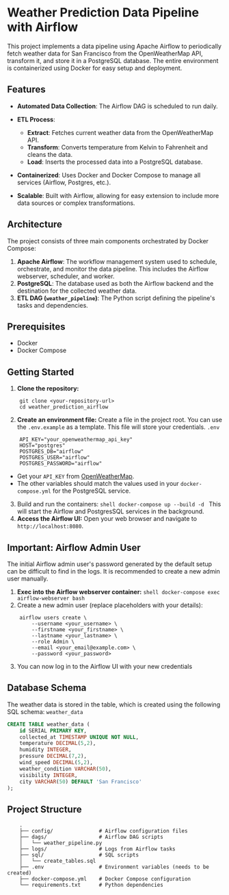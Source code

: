 # Weather Prediction Data Pipeline with Airflow
This project implements a data pipeline using Apache Airflow to periodically fetch weather data for San Francisco from the OpenWeatherMap API, transform it, and store it in a PostgreSQL database. The entire environment is containerized using Docker for easy setup and deployment.
## Features
- **Automated Data Collection**: The Airflow DAG is scheduled to run daily.
- **ETL Process**:
    - **Extract**: Fetches current weather data from the OpenWeatherMap API.
    - **Transform**: Converts temperature from Kelvin to Fahrenheit and cleans the data.
    - **Load**: Inserts the processed data into a PostgreSQL database.

- **Containerized**: Uses Docker and Docker Compose to manage all services (Airflow, Postgres, etc.).
- **Scalable**: Built with Airflow, allowing for easy extension to include more data sources or complex transformations.

## Architecture
The project consists of three main components orchestrated by Docker Compose:
1. **Apache Airflow**: The workflow management system used to schedule, orchestrate, and monitor the data pipeline. This includes the Airflow webserver, scheduler, and worker.
2. **PostgreSQL**: The database used as both the Airflow backend and the destination for the collected weather data.
3. **ETL DAG (`weather_pipeline`)**: The Python script defining the pipeline's tasks and dependencies.

## Prerequisites
- Docker
- Docker Compose

## Getting Started
1. **Clone the repository:**
```shell
    git clone <your-repository-url>
    cd weather_prediction_airflow
```
2. **Create an environment file:** Create a file in the project root. You can use the `.env.example` as a template. This file will store your credentials. `.env`
```  
    API_KEY="your_openweathermap_api_key"
    HOST="postgres"
    POSTGRES_DB="airflow"
    POSTGRES_USER="airflow"
    POSTGRES_PASSWORD="airflow"
```
- Get your `API_KEY` from [OpenWeatherMap](https://openweathermap.org/api).
- The other variables should match the values used in your `docker-compose.yml` for the PostgreSQL service.
3. Build and run the containers:
`shell
    docker-compose up --build -d
`
This will start the Airflow and PostgresSQL services in the background.
4. **Access the Airflow UI:** Open your web browser and navigate to `http://localhost:8080`.

## Important: Airflow Admin User
The initial Airflow admin user's password generated by the default setup can be difficult to find in the logs. It is recommended to create a new admin user manually.
1. **Exec into the Airflow webserver container:**
`shell
    docker-compose exec airflow-webserver bash
`
2. Create a new admin user (replace placeholders with your details):
```shell
    airflow users create \
        --username <your_username> \
        --firstname <your_firstname> \
        --lastname <your_lastname> \
        --role Admin \
        --email <your_email@example.com> \
        --password <your_password>
```
3. You can now log in to the Airflow UI with your new credentials

## Database Schema
The weather data is stored in the table, which is created using the following SQL schema: `weather_data`
```sql
CREATE TABLE weather_data (
    id SERIAL PRIMARY KEY,
    collected_at TIMESTAMP UNIQUE NOT NULL,
    temperature DECIMAL(5,2),
    humidity INTEGER,
    pressure DECIMAL(7,2),
    wind_speed DECIMAL(5,2),
    weather_condition VARCHAR(50),
    visibility INTEGER,
    city VARCHAR(50) DEFAULT 'San Francisco'
);
```

## Project Structure
```
    .
    ├── config/               # Airflow configuration files
    ├── dags/                 # Airflow DAG scripts
    │   └── weather_pipeline.py
    ├── logs/                 # Logs from Airflow tasks
    ├── sql/                  # SQL scripts
    │   └── create_tables.sql
    ├── .env                  # Environment variables (needs to be created)
    ├── docker-compose.yml    # Docker Compose configuration
    └── requirements.txt      # Python dependencies
```